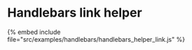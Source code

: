 # Handlebars link helper

{% embed include file="src/examples/handlebars/handlebars_helper_link.js" %}
